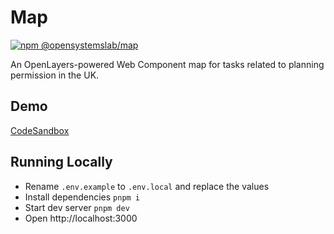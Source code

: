 # Map

[![npm @opensystemslab/map](https://img.shields.io/npm/v/@opensystemslab/map?style=flat-square)](http://npm.im/@opensystemslab/map)

An OpenLayers-powered Web Component map for tasks related to planning permission in the UK.

## Demo

[CodeSandbox](https://codesandbox.io/s/confident-benz-rr0s9?file=/index.html)

## Running Locally

- Rename `.env.example` to `.env.local` and replace the values
- Install dependencies `pnpm i`
- Start dev server `pnpm dev`
- Open http://localhost:3000
